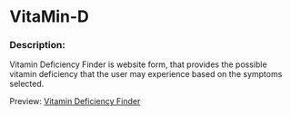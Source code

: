# VitaMin-D

### Description:
Vitamin Deficiency Finder is website form, that provides the possible vitamin deficiency that the user may experience based on the symptoms selected.


Preview:
[Vitamin Deficiency Finder](https://pavancos.github.io/vitamind/)







